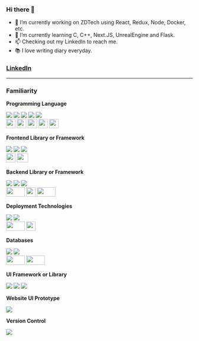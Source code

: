 ### Hi there 👋

<!--
**ChenMatsu/ChenMatsu** is a ✨ _special_ ✨ repository because its `README.md` (this file) appears on your GitHub profile.

Here are some ideas to get you started:

- 👯 I’m looking to collaborate on ...
- 🤔 I’m looking for help with ...
- 💬 Ask me about ...
- 📫 How to reach me: ...
- 😄 Pronouns: ...
- ⚡ Fun fact: ...
-->
- 🔭 I’m currently working on ZDTech using React, Redux, Node, Docker, etc.
- 🌱 I’m currently learning C, C++, Next.JS, UnrealEngine and Flask.
- 📫 Checking out my LinkedIn to reach me.
- 📚 I love writing diary everyday.
 
 
### [LinkedIn](https://www.linkedin.com/in/matsu-chen-98a7aa1b1/)  
---
### Familiarity

**Programming Language**
<div>
 <img src="https://progress-bar.dev/80?title=JS&width=120&color=babaca" />
 <img src="https://progress-bar.dev/80?title=TS&width=120&color=babaca" />
 <img src="https://progress-bar.dev/80?title=NodeJS&width=120" />
 <img src="https://progress-bar.dev/60?title=Python&width=120&color=babaca" />
 <img src="https://progress-bar.dev/60?title=C&width=120&color=babaca" />
</div> 

<div>
  <img src="https://upload.wikimedia.org/wikipedia/commons/7/73/Javascript-736400_960_720.png" width=25 height=25 />
  <img src="https://upload.wikimedia.org/wikipedia/commons/thumb/4/4c/Typescript_logo_2020.svg/512px-Typescript_logo_2020.svg.png" width=25 height=25 />
  <img src="https://upload.wikimedia.org/wikipedia/commons/thumb/d/d9/Node.js_logo.svg/1200px-Node.js_logo.svg.png" width=25 height=25 />
  <img src="https://upload.wikimedia.org/wikipedia/commons/thumb/1/18/C_Programming_Language.svg/1200px-C_Programming_Language.svg.png" width=25 height=25 />
  <img src="https://upload.wikimedia.org/wikipedia/commons/thumb/c/c3/Python-logo-notext.svg/1200px-Python-logo-notext.svg.png" width=25 height=25 />
</div>

**Frontend Library or Framework** 
<div>
 <img src="https://progress-bar.dev/75?title=React&width=120" />
 <img src="https://progress-bar.dev/70?title=Redux&width=120" />
 <img src="https://progress-bar.dev/60?title=Konva&width=120" />
</div>

<div>
  <img src="https://upload.wikimedia.org/wikipedia/commons/thumb/a/a7/React-icon.svg/1200px-React-icon.svg.png" width=25 height=25 />
  <img src="https://upload.wikimedia.org/wikipedia/commons/4/49/Redux.png" width=30 height=25 />
</div>

**Backend Library or Framework**
<div>
  <img src="https://progress-bar.dev/60?title=ExpressJS&width=120" />
  <img src="https://progress-bar.dev/60?title=KoaJS&width=120" />
  <img src="https://progress-bar.dev/40?title=Flask&width=120" />
</div>

<div>
  <img src="https://upload.wikimedia.org/wikipedia/commons/6/64/Expressjs.png" width=50 height=25 />
  <img src="https://koa.bootcss.com/public/images/koa-logo.png" width=25 height=25 />
  <img src="https://upload.wikimedia.org/wikipedia/commons/thumb/3/3c/Flask_logo.svg/1200px-Flask_logo.svg.png" width=50 height=25 />
</div>

**Deployment Technologies**
<div>
  <img src="https://progress-bar.dev/70?title=Docker&width=120" />
  <img src="https://progress-bar.dev/30?title=K8s&width=120" />
</div>

<div>
  <img src="https://upload.wikimedia.org/wikipedia/commons/thumb/4/4e/Docker_%28container_engine%29_logo.svg/1200px-Docker_%28container_engine%29_logo.svg.png" width=50 height=25 />
  <img src="https://upload.wikimedia.org/wikipedia/commons/thumb/3/39/Kubernetes_logo_without_workmark.svg/1200px-Kubernetes_logo_without_workmark.svg.png" width=25 height=25 />
</div>


**Databases**
<div>
  <img src="https://progress-bar.dev/60?title=MySQL&width=120" />
  <img src="https://progress-bar.dev/65?title=MongoDB&width=120" />
</div>

<div>
  <img src="https://upload.wikimedia.org/wikipedia/zh/thumb/6/62/MySQL.svg/1200px-MySQL.svg.png" width=50 height=25 />
  <img src="https://upload.wikimedia.org/wikipedia/commons/thumb/0/00/Mongodb.png/1200px-Mongodb.png" width=50 height=25 />
</div>

**UI Framework or Library**
<div>
  <img src="https://progress-bar.dev/90?title=Antd&width=120" />
  <img src="https://progress-bar.dev/60?title=NextJS&width=120" />
  <img src="https://progress-bar.dev/60?title=ECharts&width=120" />
</div>

**Website UI Prototype**
<div>
  <img src="https://progress-bar.dev/50?title=Figma&width=120" />
</div> 


**Version Control**
<div>
  <img src="https://progress-bar.dev/80?title=Git&width=120" />
</div>


<!-- ![Portrait](https://i.imgur.com/uUEIoyk.jpeg) -->
